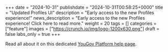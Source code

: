 +++
date = "2024-10-31"
publishdate = "2024-10-31T00:58:25+0000"
title = "Updated Profiles UI"
description = "Early access to the new Profiles experience!"
news_description = "Early access to the new Profiles experience! Click here to read more."
weight = 20
tags = []
categories = ["feature"]
images = ["https://crunch.io/img/logo-1200x630.png"]
draft = false
labs_only = true
+++

Read all about it on this dedicated [YouGov Platform help page](https://yougovplatform.zendesk.com/hc/en-gb/articles/22632976689309-Profiles-UX-UI-Updates-November-2024#).
